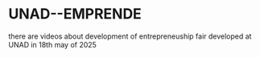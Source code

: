 # UNAD--EMPRENDE
there are videos about development of entrepreneuship fair developed at UNAD in 18th may of 2025
